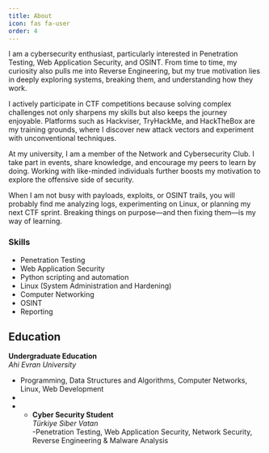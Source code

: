 ```yaml
---
title: About
icon: fas fa-user
order: 4
---
```




I am a cybersecurity enthusiast, particularly interested in Penetration Testing, Web Application Security, and OSINT. From time to time, my curiosity also pulls me into Reverse Engineering, but my true motivation lies in deeply exploring systems, breaking them, and understanding how they work.

I actively participate in CTF competitions because solving complex challenges not only sharpens my skills but also keeps the journey enjoyable. Platforms such as Hackviser, TryHackMe, and HackTheBox are my training grounds, where I discover new attack vectors and experiment with unconventional techniques.

At my university, I am a member of the Network and Cybersecurity Club. I take part in events, share knowledge, and encourage my peers to learn by doing. Working with like-minded individuals further boosts my motivation to explore the offensive side of security.

When I am not busy with payloads, exploits, or OSINT trails, you will probably find me analyzing logs, experimenting on Linux, or planning my next CTF sprint. Breaking things on purpose—and then fixing them—is my way of learning.

### Skills
- Penetration Testing  
- Web Application Security  
- Python scripting and automation  
- Linux (System Administration and Hardening)  
- Computer Networking  
- OSINT  
- Reporting

## Education

**Undergraduate Education**  
*Ahi Evran University* 
- Programming, Data Structures and Algorithms, Computer Networks, Linux, Web Development
- 
- - **Cyber Security Student**  
*Türkiye Siber Vatan*  
-Penetration Testing, Web Application Security, Network Security, Reverse Engineering & Malware Analysis  
